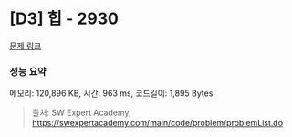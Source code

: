 # [D3] 힙 - 2930 

[문제 링크](https://swexpertacademy.com/main/code/problem/problemDetail.do?contestProbId=AV-Tj7ya3jYDFAXr) 

### 성능 요약

메모리: 120,896 KB, 시간: 963 ms, 코드길이: 1,895 Bytes



> 출처: SW Expert Academy, https://swexpertacademy.com/main/code/problem/problemList.do